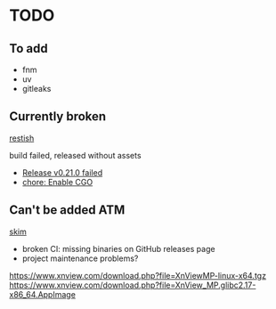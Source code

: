 # TODO

## To add

- fnm
- uv
- gitleaks

## Currently broken

[restish](https://github.com/rest-sh/restish)

build failed, released without assets

- [Release v0.21.0 failed](https://github.com/rest-sh/restish/issues/290)
- [chore: Enable CGO](https://github.com/rest-sh/restish/pull/291)

## Can't be added ATM

[skim](https://github.com/skim-rs/skim)

- broken CI: missing binaries on GitHub releases page
- project maintenance problems?

https://www.xnview.com/download.php?file=XnViewMP-linux-x64.tgz
https://www.xnview.com/download.php?file=XnView_MP.glibc2.17-x86_64.AppImage
